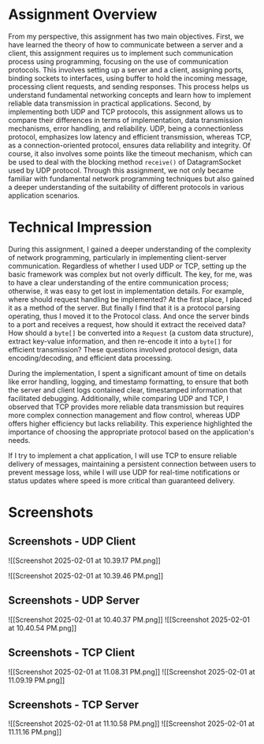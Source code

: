 # Assignment Overview
From my perspective, this assignment has two main objectives. First, we have learned the theory of how to communicate between a server and a client, this assignment requires us to implement such communication process using programming, focusing on the use of communication protocols. This involves setting up a server and a client, assigning ports, binding sockets to interfaces, using buffer to hold the incoming message, processing client requests, and sending responses. This process helps us understand fundamental networking concepts and learn how to implement reliable data transmission in practical applications. Second, by implementing both UDP and TCP protocols, this assignment allows us to compare their differences in terms of implementation, data transmission mechanisms, error handling, and reliability. UDP, being a connectionless protocol, emphasizes low latency and efficient transmission, whereas TCP, as a connection-oriented protocol, ensures data reliability and integrity. Of course, it also involves some points like the timeout mechanism, which can be used to deal with the blocking method `receive()` of DatagramSocket used by UDP protocol. Through this assignment, we not only became familiar with fundamental network programming techniques but also gained a deeper understanding of the suitability of different protocols in various application scenarios.
# Technical Impression
During this assignment, I gained a deeper understanding of the complexity of network programming, particularly in implementing client-server communication. Regardless of whether I used UDP or TCP, setting up the basic framework was complex but not overly difficult. The key, for me, was to have a clear understanding of the entire communication process; otherwise, it was easy to get lost in implementation details. For example, where should request handling be implemented? At the first place, I placed it as a method of the server. But finally I find that it is a protocol parsing operating, thus I moved it to the Protocol class. And once the server binds to a port and receives a request, how should it extract the received data? How should a `byte[]` be converted into a `Request` (a custom data structure), extract key-value information, and then re-encode it into a `byte[]` for efficient transmission? These questions involved protocol design, data encoding/decoding, and efficient data processing.

During the implementation, I spent a significant amount of time on details like error handling, logging, and timestamp formatting, to ensure that both the server and client logs contained clear, timestamped information that facilitated debugging. Additionally, while comparing UDP and TCP, I observed that TCP provides more reliable data transmission but requires more complex connection management and flow control, whereas UDP offers higher efficiency but lacks reliability. This experience highlighted the importance of choosing the appropriate protocol based on the application's needs.

If I try to implement a chat application, I will use TCP to ensure reliable delivery of messages, maintaining a persistent connection between users to prevent message loss, while I will use UDP for real-time notifications or status updates where speed is more critical than guaranteed delivery.

# Screenshots
## Screenshots - UDP Client
![[Screenshot 2025-02-01 at 10.39.17 PM.png]]

![[Screenshot 2025-02-01 at 10.39.46 PM.png]]
## Screenshots - UDP Server
![[Screenshot 2025-02-01 at 10.40.37 PM.png]]
![[Screenshot 2025-02-01 at 10.40.54 PM.png]]

## Screenshots - TCP Client
![[Screenshot 2025-02-01 at 11.08.31 PM.png]]
![[Screenshot 2025-02-01 at 11.09.19 PM.png]]
## Screenshots - TCP Server
![[Screenshot 2025-02-01 at 11.10.58 PM.png]]
![[Screenshot 2025-02-01 at 11.11.16 PM.png]]